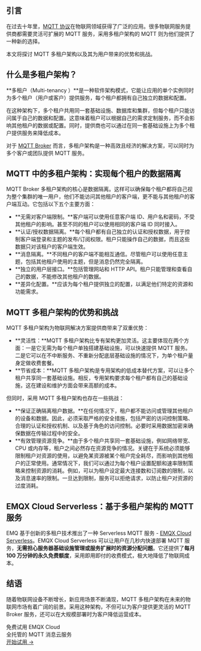 ## 引言

在过去十年里，[MQTT 协议](https://www.emqx.com/zh/blog/the-easiest-guide-to-getting-started-with-mqtt)在物联网领域获得了广泛的应用。很多物联网服务提供商都需要灵活可扩展的 MQTT 服务，采用多租户架构的 MQTT 则为他们提供了一种新的选择。

本文将探讨 MQTT 多租户架构以及其为用户带来的优势和挑战。

## 什么是多租户架构？

**多租户（Multi-tenancy ）**是一种软件架构模式，它能让应用的单个实例同时为多个租户（用户或客户）提供服务，每个租户都拥有自己独立的数据和配置。

在这种架构下，多个租户共用同一套基础设施、数据库和集群，但每个租户只能访问属于自己的数据和配置。这意味着租户可以根据自己的需求定制服务，而不会影响其他租户的数据或配置。同时，提供商也可以通过在同一套基础设施上为多个租户提供服务来降低成本。

对于 [MQTT Broker](https://www.emqx.com/en/blog/the-ultimate-guide-to-mqtt-broker-comparison) 而言，多租户架构是一种高效且经济的解决方案，可以同时为多个客户或团队提供 MQTT 服务。

## MQTT 中的多租户架构：实现每个租户的数据隔离

MQTT Broker 多租户架构的核心是数据隔离。这样可以确保每个租户都将自己视为整个集群的唯一用户，他们不能访问其他租户的客户端，更不能与其他租户的客户端互动。它包括以下五个主要方面：

- **无需对客户端限制。**客户端可以使用任意客户端 ID、用户名和密码，不受其他租户的影响。甚至不同的租户可以使用相同的客户端 ID 同时接入。
- **认证/授权数据隔离。**每个租户都有自己独立的认证和授权数据，用于控制客户端登录和主题的发布/订阅权限。租户只能操作自己的数据，而且这些数据只对该租户的客户端生效。
- **消息隔离。**不同租户的客户端不能相互通信。尽管租户可以使用任意主题，包括其他租户使用的主题，但是消息仍然完全隔离。
- **独立的用户层接口。**包括管理网站和 HTTP API。租户只能管理和查看自己的数据，不能修改其他租户的数据。
- **差异化配置。**应该为每个租户提供独立的配置，以满足他们特定的资源和功能需求。

## MQTT 多租户架构的优势和挑战

MQTT 多租户架构为物联网解决方案提供商带来了双重优势：

- **灵活性：**MQTT 多租户架构比专有架构更加灵活。这主要体现在两个方面：一是它无需为每个租户单独搭建基础设施，可以快速提供 MQTT 服务。二是它可以在不中断服务、不重新分配底层基础设施的情况下，为单个租户量身定做收费套餐。
- **节省成本：**MQTT 多租户架构是专用架构的低成本替代方案，可以让多个租户共享同一套基础设施。相反，专用架构要求每个租户都有自己的基础设施，这在建设和维护方面会带来高额的成本。

但同时，采用 MQTT 多租户架构也存在一些挑战：

- **保证正确隔离租户数据。**在任何情况下，租户都不能访问或管理其他租户的设备和数据。因此，必须采取严格的安全措施，包括严密的访问控制策略、合理的认证和授权机制、以及基于角色的访问控制。必要时采用数据加密来确保数据在传输过程中的安全。
- **有效管理资源竞争。**由于多个租户共享同一套基础设施，例如网络带宽、CPU 或内存等，租户之间必然存在资源竞争的情况。关键在于系统必须能够限制租户对资源的使用，以避免某资源被某个租户完全耗尽，而影响到其他租户的正常使用。通常情况下，我们可以通过为每个租户设置配额和速率限制策略来控制资源的消耗。例如，可以为租户设定最大连接数和订阅数的限制，以及消息速率的限制。一旦达到限制，服务可以拒绝请求，以防止租户对资源的过度消耗。

## EMQX Cloud Serverless：基于多租户架构的 MQTT 服务

EMQ 基于创新的多租户技术推出了一种 Serverless MQTT 服务 - [EMQX Cloud Serverless](https://www.emqx.com/zh/cloud/serverless-mqtt)。EMQX Cloud Serverless 可以让用户在几秒内快速部署 MQTT 服务，**无需担心服务器基础设施管理或服务扩展时的资源分配问题**。它还提供了**每月 100 万分钟的永久免费额度**，采用即用即付的收费模式，极大地降低了物联网成本。

## 结语

随着物联网设备不断增长，新应用场景不断涌现，MQTT 多租户架构在未来的物联网市场有着广阔的前景。采用这种架构，不但可以为客户提供更灵活的 MQTT Broker 服务，还可以在大规模部署时为客户降低运营成本。



<section class="promotion">
    <div>
        免费试用 EMQX Cloud
        <div class="is-size-14 is-text-normal has-text-weight-normal">全托管的 MQTT 消息云服务</div>
    </div>
    <a href="https://accounts-zh.emqx.com/signup?continue=https://cloud.emqx.com/console/deployments/0?oper=new" class="button is-gradient px-5">开始试用 →</a>
</section>
